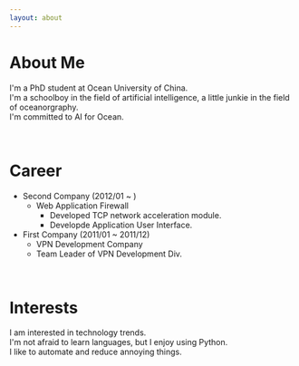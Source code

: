 ```yaml
---
layout: about 
---
```


# About Me
I'm a PhD student at Ocean University of China. \
I'm a schoolboy in the field of artificial intelligence, a little junkie in the field of oceanorgraphy. \
I'm committed to AI for Ocean. 

<br/>

# Career
* Second Company (2012/01 ~ )
  * Web Application Firewall
    * Developed TCP network acceleration module.
    * Developde Application User Interface.
* First Company (2011/01 ~ 2011/12)
  * VPN Development Company
  * Team Leader of VPN Development Div.

<br/>

# Interests
I am interested in technology trends.  
I'm not afraid to learn languages, but I enjoy using Python.  
I like to automate and reduce annoying things.  
